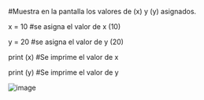 #Muestra en la pantalla los valores de (x) y (y) asignados.

x = 10 
#se asigna el valor de x (10)

y = 20 
#se asigna el valor de y (20)

print (x)  #Se imprime el valor de x

print (y)  #Se imprime el valor de y

![image](https://github.com/user-attachments/assets/b5043e00-cc5c-49e7-9b38-ec8ac75f4c94)
